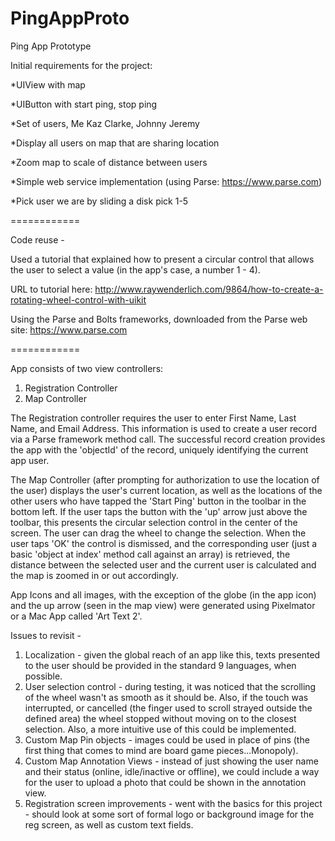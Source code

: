 PingAppProto
============

Ping App Prototype

Initial requirements for the project:

*UIView with map

*UIButton with start ping, stop ping

*Set of users, Me Kaz Clarke, Johnny Jeremy

*Display all users on map that are sharing location

*Zoom map to scale of distance between users

*Simple web service implementation (using Parse: https://www.parse.com)

*Pick user we are by sliding a disk pick 1-5

============

Code reuse -

Used a tutorial that explained how to present a circular control that allows the user 
to select a value (in the app's case, a number 1 - 4).

URL to tutorial here: http://www.raywenderlich.com/9864/how-to-create-a-rotating-wheel-control-with-uikit

Using the Parse and Bolts frameworks, downloaded from the Parse web site: https://www.parse.com

============

App consists of two view controllers:
  1. Registration Controller
  2. Map Controller
  
The Registration controller requires the user to enter First Name, Last Name, and Email Address. This 
information is used to create a user record via a Parse framework method call.  The successful record 
creation provides the app with the 'objectId' of the record, uniquely identifying the current app user.

The Map Controller (after prompting for authorization to use the location of the user) displays the user's
current location, as well as the locations of the other users who have tapped the 'Start Ping' button in the
toolbar in the bottom left.  If the user taps the button with the 'up' arrow just above the toolbar, this
presents the circular selection control in the center of the screen. The user can drag the wheel to change
the selection. When the user taps 'OK' the control is dismissed, and the corresponding user (just a basic
'object at index' method call against an array) is retrieved, the distance between the selected user and the
current user is calculated and the map is zoomed in or out accordingly.

App Icons and all images, with the exception of the globe (in the app icon) and the up arrow (seen in the map view)
were generated using Pixelmator or a Mac App called 'Art Text 2'.

Issues to revisit -
  1. Localization - given the global reach of an app like this, texts presented to the user should be provided in
  the standard 9 languages, when possible.
  2. User selection control - during testing, it was noticed that the scrolling of the wheel wasn't as smooth as 
  it should be. Also, if the touch was interrupted, or cancelled (the finger used to scroll strayed outside the defined
  area) the wheel stopped without moving on to the closest selection.  Also, a more intuitive use of this could be
  implemented.
  3. Custom Map Pin objects - images could be used in place of pins (the first thing that comes to mind are board
  game pieces...Monopoly).
  4. Custom Map Annotation Views - instead of just showing the user name and their status (online, idle/inactive or
  offline), we could include a way for the user to upload a photo that could be shown in the annotation view.
  5. Registration screen improvements - went with the basics for this project - should look at some sort of formal logo
  or background image for the reg screen, as well as custom text fields.
